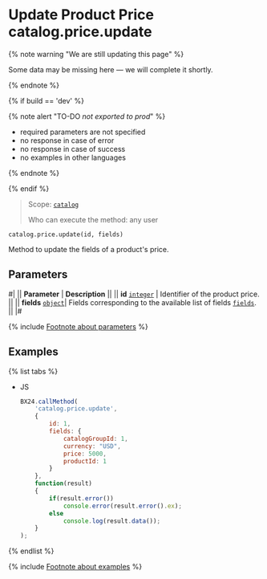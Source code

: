 # Update Product Price catalog.price.update

{% note warning "We are still updating this page" %}

Some data may be missing here — we will complete it shortly.

{% endnote %}

{% if build == 'dev' %}

{% note alert "TO-DO _not exported to prod_" %}

- required parameters are not specified
- no response in case of error 
- no response in case of success
- no examples in other languages
  
{% endnote %}

{% endif %}

> Scope: [`catalog`](../../scopes/permissions.md)
>
> Who can execute the method: any user

```http
catalog.price.update(id, fields)
```

Method to update the fields of a product's price.

## Parameters

#|
|| **Parameter** | **Description** ||
|| **id**
[`integer`](../../data-types.md) | Identifier of the product price. ||
|| **fields** 
[`object`](../../data-types.md)|  Fields corresponding to the available list of fields [`fields`](catalog-price-get-fields.md). ||
|#

{% include [Footnote about parameters](../../../_includes/required.md) %}

## Examples

{% list tabs %}

- JS

    ```js
    BX24.callMethod(
        'catalog.price.update',
        {
            id: 1,
            fields: {
                catalogGroupId: 1,
                currency: "USD",
                price: 5000,
                productId: 1
            }
        },
        function(result)
        {
            if(result.error())
                console.error(result.error().ex);
            else
                console.log(result.data());
        }
    );
    ```

{% endlist %}

{% include [Footnote about examples](../../../_includes/examples.md) %}